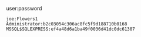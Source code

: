 user:password
```
joe:Flowers1
Administrator:b2c03054c306ac8fc5f9d188710b0168
MSSQL$SQLEXPRESS:ef4a48d6a1ba49f0036d41dc0dc61307
```
